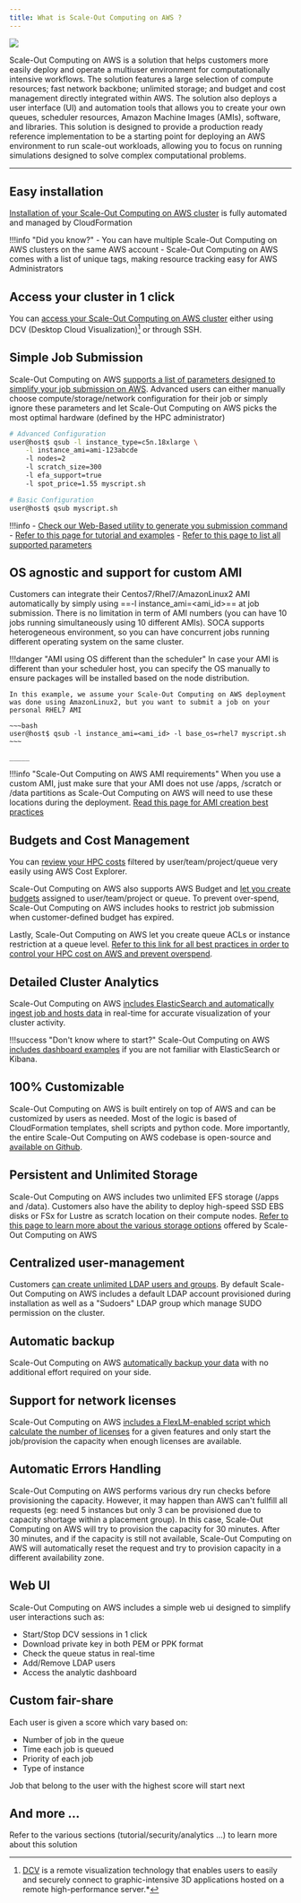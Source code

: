 ```yaml
---
title: What is Scale-Out Computing on AWS ?
---
```


![]("imgs/soca_logo_rev2.png")

Scale-Out Computing on AWS is a solution that helps customers more easily deploy and operate a multiuser environment for computationally intensive workflows. The solution features a large selection of compute resources; fast network backbone; unlimited storage; and budget and cost management directly integrated within AWS. The solution also deploys a user interface (UI) and automation tools that allows you to create your own queues, scheduler resources, Amazon Machine Images (AMIs), software, and libraries. 
This solution is designed to provide a production ready reference implementation to be a starting point for deploying an AWS environment to run scale-out workloads, allowing you to focus on running simulations designed to solve complex computational problems.  
____
## Easy installation
[Installation of your Scale-Out Computing on AWS cluster](install-soca-cluster/) is fully automated and managed by CloudFormation 

!!!info "Did you know?"
    - You can have multiple Scale-Out Computing on AWS clusters on the same AWS account
    - Scale-Out Computing on AWS comes with a list of unique tags, making resource tracking easy for AWS Administrators

## Access your cluster in 1 click
You can [access your Scale-Out Computing on AWS cluster](access-soca-cluster/) either using DCV (Desktop Cloud Visualization)[^1] or through SSH.

[^1]: [DCV](https://docs.aws.amazon.com/dcv/latest/adminguide/what-is-dcv.html) is a remote visualization technology that enables users to easily and securely connect to graphic-intensive 3D applications hosted on a remote high-performance server.*

## Simple Job Submission
Scale-Out Computing on AWS [supports a list of parameters designed to simplify your job submission on AWS](tutorials/integration-ec2-job-parameters/). Advanced users can either manually choose compute/storage/network configuration for their job or simply ignore these parameters and let Scale-Out Computing on AWS picks the most optimal hardware (defined by the HPC administrator)

~~~bash
# Advanced Configuration
user@host$ qsub -l instance_type=c5n.18xlarge \
    -l instance_ami=ami-123abcde
    -l nodes=2 
    -l scratch_size=300 
    -l efa_support=true
    -l spot_price=1.55 myscript.sh

# Basic Configuration
user@host$ qsub myscript.sh
~~~

!!!info
    - [Check our Web-Based utility to generate you submission command](job-configuration-generator/)
    - [Refer to this page for tutorial and examples](tutorials/launch-your-first-job/)
    - [Refer to this page to list all supported parameters](tutorials/integration-ec2-job-parameters/)

## OS agnostic and support for custom AMI
Customers can integrate their Centos7/Rhel7/AmazonLinux2 AMI automatically by simply using ==-l instance_ami=<ami_id\>== at job submission. There is no limitation in term of AMI numbers (you can have 10 jobs running simultaneously using 10 different AMIs). SOCA supports heterogeneous environment, so you can have concurrent jobs running different operating system on the same cluster. 

!!!danger "AMI using OS different than the scheduler"
    In case your AMI is different than your scheduler host, you can specify the OS manually to ensure packages will be installed based on the node distribution.

    In this example, we assume your Scale-Out Computing on AWS deployment was done using AmazonLinux2, but you want to submit a job on your personal RHEL7 AMI
 
    ~~~bash
    user@host$ qsub -l instance_ami=<ami_id> -l base_os=rhel7 myscript.sh
    ~~~
    
    _____

!!!info "Scale-Out Computing on AWS AMI requirements"
    When you use a custom AMI, just make sure that your AMI does not use /apps, /scratch or /data partitions as Scale-Out Computing on AWS will need to use these locations during the deployment. [Read this page for AMI creation best practices](tutorials/reduce-compute-node-launch-time-with-custom-ami/)

## Budgets and Cost Management
You can [review your HPC costs](analytics/review-hpc-costs/) filtered by user/team/project/queue very easily using AWS Cost Explorer. 

Scale-Out Computing on AWS also supports AWS Budget and [let you create budgets](analytics/set-up-budget-project/) assigned to user/team/project or queue. To prevent over-spend, Scale-Out Computing on AWS includes hooks to restrict job submission when customer-defined budget has expired.

Lastly, Scale-Out Computing on AWS let you create queue ACLs or instance restriction at a queue level. [Refer to this link for all best practices in order to control your HPC cost on AWS and prevent overspend](analytics/prevent-overspend-hpc-cost-on-aws-soca/).

## Detailed Cluster Analytics 
Scale-Out Computing on AWS [includes ElasticSearch and automatically ingest job and hosts data](analytics/monitor-cluster-activity/) in real-time for accurate visualization of your cluster activity.

!!!success "Don't know where to start?"
    Scale-Out Computing on AWS [includes dashboard examples](analytics/build-kibana-dashboards/) if you are not familiar with ElasticSearch or Kibana.
    
## 100% Customizable
Scale-Out Computing on AWS is built entirely on top of AWS and can be customized by users as needed. Most of the logic is based of CloudFormation templates, shell scripts and python code.
More importantly, the entire Scale-Out Computing on AWS codebase is open-source and [available on Github](https://github.com/awslabs/scale-out-computing-on-aws).

## Persistent and Unlimited Storage
Scale-Out Computing on AWS includes two unlimited EFS storage (/apps and /data). Customers also have the ability to deploy high-speed SSD EBS disks or FSx for Lustre as scratch location on their compute nodes. [Refer to this page to learn more about the various storage options](storage/backend-storage-options/) offered by Scale-Out Computing on AWS

## Centralized user-management
Customers [can create unlimited LDAP users and groups](tutorials/manage-ldap-users/). By default Scale-Out Computing on AWS includes a default LDAP account provisioned during installation as well as a "Sudoers" LDAP group which manage SUDO permission on the cluster.

## Automatic backup
Scale-Out Computing on AWS [automatically backup your data](security/backup-restore-your-cluster/) with no additional effort required on your side.

## Support for network licenses
Scale-Out Computing on AWS [includes a FlexLM-enabled script which calculate the number of licenses](tutorials/job-licenses-flexlm) for a given features and only start the job/provision the capacity when enough licenses are available. 

## Automatic Errors Handling
Scale-Out Computing on AWS performs various dry run checks before provisioning the capacity. However, it may happen than AWS can't fullfill all requests (eg: need 5 instances but only 3 can be provisioned due to capacity shortage within a placement group). In this case, Scale-Out Computing on AWS will try to provision the capacity for 30 minutes. After 30 minutes, and if the capacity is still not available, Scale-Out Computing on AWS will automatically reset the request and try to provision capacity in a different availability zone.

## Web UI
Scale-Out Computing on AWS includes a simple web ui designed to simplify user interactions such as:

- Start/Stop DCV sessions in 1 click
- Download private key in both PEM or PPK format
- Check the queue status in real-time
- Add/Remove LDAP users 
- Access the analytic dashboard

## Custom fair-share
Each user is given a score which vary based on:

- Number of job in the queue
- Time each job is queued
- Priority of each job
- Type of instance

Job that belong to the user with the highest score will start next 

## And more ...

Refer to the various sections (tutorial/security/analytics ...) to learn more about this solution

